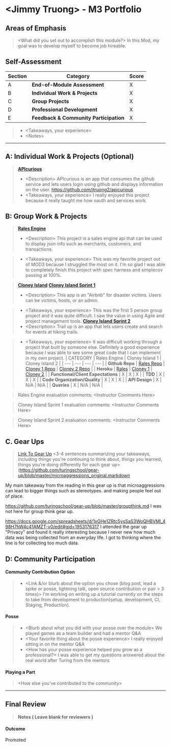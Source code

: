 # \<Jimmy Truong> - M3 Portfolio

## Areas of Emphasis

> \<What did you set out to accomplish this module?>
In this Mod, my goal was to develop myself to become job hireable.
## Self-Assessment

| Section | Category | Score |
| --- | ----- | --- |
| A | **End-of-Module Assessment** | X |
| B | **Individual Work & Projects** | X |
| C | **Group Projects** | X |
| D | **Professional Development** | X |
| E | **Feedback & Community Participation** | X |

>* \<Takeaways, your experience>
>* \<Notes>

-----------------------

## A: Individual Work & Projects (Optional)

> **[APIcurious](http://backend.turing.io/module3/projects/apicurious)**
>* \<Description> APIcurious is an app that consumes the github service and lets users login using github and displays information on the user.
https://github.com/jtruong2/apicurious
>* \<Takeaways, your experience>
I really enjoyed this project because it really taught me how oauth and services work.

## B: Group Work & Projects

> **[Rales Engine](http://backend.turing.io/module3/projects/rails_engine)**
>* \<Description> This project is a sales engine api that can be used to display json info such as merchants, customers, and transactions.

>* \<Takeaways, your experience>
This was my favorite project out of MOD3 because I struggled the most on it. I'm so glad I was able to completely finish this project with spec harness and simplecov passing at 100%.

> **[Cloney Island](http://backend.turing.io/module3/projects/cloney_island/cloney_island)**
> **[Cloney Island Sprint 1](https://)**
>* \<Description> This app is an "Airbnb" for disaster victims. Users can be victims, hosts, or an admin.

>* \<Takeaways, your experience>
This was the first 5 person group project and it was quite difficult. I saw the value in using Agile and project management tools.
> **[Cloney Island Sprint 2](https://)**
>* \<Description> Trail up is an app that lets users create and search for events at hiking trails.

>* \<Takeaways, your experience>
It was difficult working through a project that built by someone else. Definitely a good experience because I was able to see some great code that I can implement in my own project.
| CATEGORY | Rales Engine | Cloney Island 1 | Cloney Island 2 |
| --- | --- | --- | --- |
| **Github Repo** | [Rales Repo](https://github.com/jtruong2/rails_engine) | [Cloney 1 Repo](https://github.com/jtruong2/shelter) | [Cloney 2 Repo](https://github.com/jtruong2/trail_up) |
| **Heroku** | [Rales](https://) | [Cloney 1](https://shelter-in-need.herokuapp.com) | [Cloney 2](https://trail-upv2.herokuapp.com) |
| **Functional/Client Expectations** | X | X | X |
| **TDD** | X | X | X |
| **Code Organization/Quality** | X | X | X |
| **API Design** | X | N/A | N/A |
| **Queries** | X | N/A | N/A |

> Rales Engine evaluation comments:
\<Instructor Comments Here>

> Cloney Island Sprint 1 evaluation comments:
\<Instructor Comments Here>

> Cloney Island Sprint 2 evaluation comments:
\<Instructor Comments Here>

## C. **Gear Ups**

> [Link To Gear Up]()
\<3-4 sentences summarizing your takeaways, including things you're continuing to think about, things you learned, things you're doing differently for each gear up>
(https://github.com/turingschool/gear-up/blob/master/microaggressions_original.markdown

My main takeaway from the reading in this gear up is that microaggressions can lead to bigger things such as stereotypes. and making people feel out of place.

https://github.com/turingschool/gear-up/blob/master/groupthink.md
I was not here for group think gear up.

https://docs.google.com/spreadsheets/d/1xGHe1ZRtc5ysSaS3WoQHBVMl_498H7hW4c41AMZT-v0/edit#gid=1953176317
I attended the gear up "Privacy" and found it really interesting because I never new how much data was being collected from an everyday life. I got to thinking where the line is for collecting too much data.

## D: Community Participation

#### **Community Contribution Option**
>* \<Link &/or blurb about the option you chose (blog post, lead a spike or posse, lightning talk, open source contribution or pair > 3 times)>
I'm working on writing up a tutorial currently on the steps to take from development to production(setup, development, CI, Staging, Production).

#### **Posse**
  >* \<Blurb about what you did with your posse over the module>
  We played games as a team builder and had a mentor Q&A
  >* \<Your favorite thing about the posse experience>
  I really enjoyed sitting in on the mentor Q&A
  >* \<How has your posse experience helped you grow as a professional?>
  I was able to get my questions answered about the real world after Turing from the mentors
#### **Playing a Part**

> \<How else you've contributed to the community>

------------------

## Final Review

> #### Notes ( Leave blank for reviewers )

#### Outcome

Promoted
